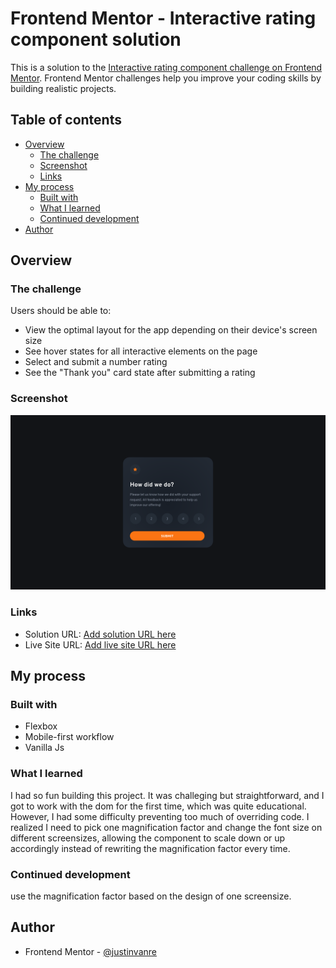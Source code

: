 # Frontend Mentor - Interactive rating component solution

This is a solution to the [Interactive rating component challenge on Frontend Mentor](https://www.frontendmentor.io/challenges/interactive-rating-component-koxpeBUmI). Frontend Mentor challenges help you improve your coding skills by building realistic projects. 

## Table of contents

- [Overview](#overview)
  - [The challenge](#the-challenge)
  - [Screenshot](#screenshot)
  - [Links](#links)
- [My process](#my-process)
  - [Built with](#built-with)
  - [What I learned](#what-i-learned)
  - [Continued development](#continued-development)
- [Author](#author)


## Overview

### The challenge

Users should be able to:

- View the optimal layout for the app depending on their device's screen size
- See hover states for all interactive elements on the page
- Select and submit a number rating
- See the "Thank you" card state after submitting a rating

### Screenshot

![](./images/solution-screenshot.png)

### Links

- Solution URL: [Add solution URL here](https://your-solution-url.com)
- Live Site URL: [Add live site URL here](https://your-live-site-url.com)

## My process

### Built with

- Flexbox
- Mobile-first workflow
- Vanilla Js


### What I learned

I had so fun building this project. It was challeging but straightforward, and I got to work with the dom for the first time, which was quite educational. However, I had some difficulty preventing too much of overriding code. I realized I need to pick one magnification factor and change the font size on different screensizes, allowing the component to scale down or up accordingly instead of rewriting the magnification factor every time. 


### Continued development

use the magnification factor based on the design of one screensize.

## Author

- Frontend Mentor - [@justinvanre](https://www.frontendmentor.io/profile/justinvanre)
